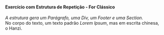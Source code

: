 #### Exercício com Estrutura de Repetição - For Clássico

_A estrutura gera um Parágrafo, uma Div, um Footer e uma Section._<br>
No corpo do texto, um texto padrão _Lorem Ipsum_, mas em escrita chinesa, o Hanzi.
